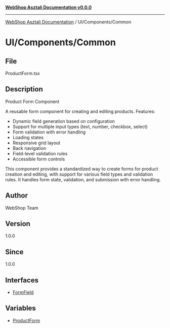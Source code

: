 [**WebShop Asztali Documentation v0.0.0**](../../../README.md)

***

[WebShop Asztali Documentation](../../../modules.md) / UI/Components/Common

# UI/Components/Common

## File

ProductForm.tsx

## Description

Product Form Component

A reusable form component for creating and editing products.
Features:
- Dynamic field generation based on configuration
- Support for multiple input types (text, number, checkbox, select)
- Form validation with error handling
- Loading states
- Responsive grid layout
- Back navigation
- Field-level validation rules
- Accessible form controls

This component provides a standardized way to create forms for product
creation and editing, with support for various field types and validation rules.
It handles form state, validation, and submission with error handling.

## Author

WebShop Team

## Version

1.0.0

## Since

1.0.0

## Interfaces

- [FormField](interfaces/FormField.md)

## Variables

- [ProductForm](variables/ProductForm.md)
